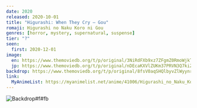 ```yaml
---
date: 2020
released: 2020-10-01
title: "Higurashi: When They Cry – Gou"
romaji: Higurashi no Naku Koro ni Gou
genres: [horror, mystery, supernatural, suspense]
tier: "?"
seen:
  first: 2020-12-01
image:
  en: https://www.themoviedb.org/t/p/original/3NiRdFXb9xz7ZFgmZ0RmoWjkTvz.jpg
  jp: https://www.themoviedb.org/t/p/original/nDEcaKXVlZUKm37PRVN3Q7kiZ7Q.jpg
backdrop: https://www.themoviedb.org/t/p/original/8fsV0aqSHQlbyvZlWyynruat0MP.jpg
link:
  MyAnimeList: https://myanimelist.net/anime/41006/Higurashi_no_Naku_Koro_ni_Gou
---
```


![Backdrop#f#fb](https://www.themoviedb.org/t/p/original/8fsV0aqSHQlbyvZlWyynruat0MP.jpg "Source: TMDB")
